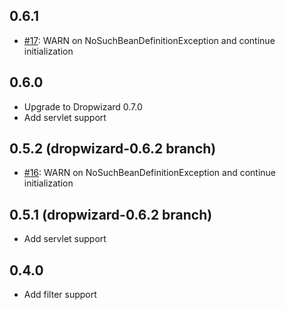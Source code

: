 ## 0.6.1

* [#17][]: WARN on NoSuchBeanDefinitionException and continue initialization

## 0.6.0

* Upgrade to Dropwizard 0.7.0
* Add servlet support

## 0.5.2 (dropwizard-0.6.2 branch)

* [#16][]: WARN on NoSuchBeanDefinitionException and continue initialization

## 0.5.1 (dropwizard-0.6.2 branch)

* Add servlet support

## 0.4.0

* Add filter support

[#16]: https://github.com/hmsonline/dropwizard-spring/issues/16
[#17]: https://github.com/hmsonline/dropwizard-spring/issues/17
